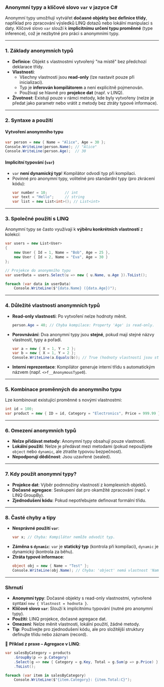 
### **Anonymní typy a klíčové slovo `var` v jazyce C#**

Anonymní typy umožňují vytvářet **dočasné objekty bez definice třídy**, například pro zpracování výsledků LINQ dotazů nebo lokální manipulaci s daty. Klíčové slovo `var` slouží k **implicitnímu určení typu proměnné** (type inference), což je nezbytné pro práci s anonymními typy.

---

### **1. Základy anonymních typů**

- **Definice**: Objekt s vlastnostmi vytvořený "na místě" bez předchozí deklarace třídy.
- **Vlastnosti**:
  - Všechny vlastnosti jsou **read-only** (lze nastavit pouze při inicializaci).
  - Typ je **inferován kompilátorem** a není explicitně pojmenován.
  - Používají se hlavně pro **projekce dat** (např. v LINQ).
- **Životnost**: Existují pouze v rámci metody, kde byly vytvořeny (nelze je předat jako parametr nebo vrátit z metody bez ztráty typové informace).

---

### **2. Syntaxe a použití**

#### **Vytvoření anonymního typu**

```csharp
var person = new { Name = "Alice", Age = 30 };
Console.WriteLine(person.Name); // "Alice"
Console.WriteLine(person.Age);  // 30
```

#### **Implicitní typování (`var`)**

- `var` **není dynamický typ**! Kompilátor odvodí typ při kompilaci.
- Povinné pro anonymní typy, volitelné pro standardní typy (pro zkrácení kódu):
  ```csharp
  var number = 10;        // int
  var text = "Hello";     // string
  var list = new List<int>(); // List<int>
  ```

---

### **3. Společné použití s LINQ**

Anonymní typy se často využívají k **výběru konkrétních vlastností** z kolekcí:
```csharp
var users = new List<User>
{
    new User { Id = 1, Name = "Bob", Age = 25 },
    new User { Id = 2, Name = "Eva", Age = 30 }
};

// Projekce do anonymního typu
var userData = users.Select(u => new { u.Name, u.Age }).ToList();

foreach (var data in userData)
    Console.WriteLine($"{data.Name} ({data.Age})");
```

---

### **4. Důležité vlastnosti anonymních typů**

- **Read-only vlastnosti**: Po vytvoření nelze hodnoty měnit.
  ```csharp
  person.Age = 40; // Chyba kompilace: Property 'Age' is read-only.
  ```
- **Porovnávání**: Dva anonymní typy jsou **stejné**, pokud mají stejné názvy vlastností, typy a pořadí.
  ```csharp
  var a = new { X = 1, Y = 2 };
  var b = new { X = 1, Y = 2 };
  Console.WriteLine(a.Equals(b)); // True (hodnoty vlastností jsou stejné)
  ```
- **Interní reprezentace**: Kompilátor generuje interní třídu s automatickým názvem (např. `<>f__AnonymousType0`).

---

### **5. Kombinace proměnných do anonymního typu**

Lze kombinovat existující proměnné s novými vlastnostmi:
```csharp
int id = 100;
var product = new { ID = id, Category = "Electronics", Price = 999.99 };
```

---

### **6. Omezení anonymních typů**

- **Nelze přidávat metody**: Anonymní typy obsahují pouze vlastnosti.
- **Lokální použití**: Nelze je předávat mezi metodami (pokud nepoužijete `object` nebo `dynamic`, ale ztratíte typovou bezpečnost).
- **Nepodporují dědičnost**: Jsou uzavřené (sealed).

---

### **7. Kdy použít anonymní typy?**

- **Projekce dat**: Výběr podmnožiny vlastností z komplexních objektů.
- **Dočasné agregace**: Seskupení dat pro okamžité zpracování (např. v LINQ GroupBy).
- **Zjednodušení kódu**: Pokud nepotřebujete definovat formální třídu.

---

### **8. Časté chyby a tipy**

- **Nesprávné použití `var`**:
  ```csharp
  var x; // Chyba: Kompilátor nemůže odvodit typ.
  ```
- **Záměna s `dynamic`**: `var` je **statický typ** (kontrola při kompilaci), `dynamic` je dynamický (kontrola za běhu).
- **Ztráta typové informace**:
  ```csharp
  object obj = new { Name = "Test" };
  Console.WriteLine(obj.Name); // Chyba: 'object' nemá vlastnost 'Name'.
  ```

---

### **Shrnutí**

- **Anonymní typy**: Dočasné objekty s read-only vlastnostmi, vytvořené syntaxí `new { Vlastnost = hodnota }`.
- **Klíčové slovo `var`**: Slouží k implicitnímu typování (nutné pro anonymní typy).
- **Použití**: LINQ projekce, dočasné agregace dat.
- **Omezení**: Nelze měnit vlastnosti, lokální použití, žádné metody.
- **Tip**: Používejte pro zjednodušení kódu, ale pro složitější struktury definujte třídu nebo záznam (record).

📌 **Příklad z praxe – Agregace v LINQ**:
```csharp
var salesByCategory = products
    .GroupBy(p => p.Category)
    .Select(g => new { Category = g.Key, Total = g.Sum(p => p.Price) })
    .ToList();

foreach (var item in salesByCategory)
    Console.WriteLine($"{item.Category}: {item.Total:C}");
```
